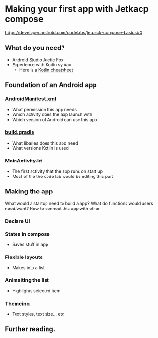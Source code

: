 # Making your first app with Jetkacp compose
https://developer.android.com/codelabs/jetpack-compose-basics#0
## What do you need?
- Android Studio Arctic Fox
- Experience with Kotlin syntax
  - Here is a [Kotlin cheatsheet](https://devhints.io/kotlin)
## Foundation of an Android app
### [AndroidManifest.xml](https://developer.android.com/guide/topics/manifest/manifest-intro)
- What permission this app needs
- Which activity does the app launch with
- Which version of Android can use this app
### [build.gradle](https://developer.android.com/studio/build#top-level)
- What libaries does this app need
- What versions Kotlin is used
### MainActivity.kt
- The first activity that the app runs on start up
- Most of the the code lab would be editing this part
## Making the app
What would a startup need to build a app?
What do functions would users need/want? 
How to connect this app with other 
### Declare UI
### States in compose
- Saves stuff in app 
### Flexible layouts
- Makes into a list
### Animaiting the list
- Highlights selected item
### Themeing
- Text styles, text size... etc
## Further reading.
